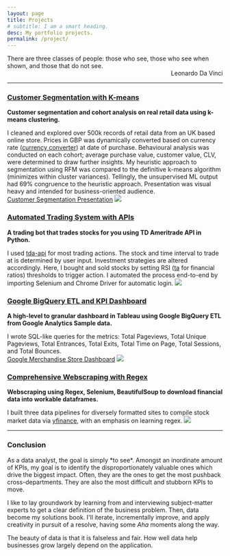```yaml
---
layout: page
title: Projects
# subtitle: I am a smart heading.
desc: My portfolio projects.
permalink: /project/
---
```


<div class="pretty-links">

    
<div class="lead lead-about">There are three classes of people: those who see, those who see when shown, and those that do not see.<br>
<div style="text-align: right"> Leonardo Da Vinci
<div style="text-align: left">
    
<!-- {::nomarkdown} 
<figure class="site-profile">
    <img src="{{ site.baseurl }}/assets/img/profile.png">
</figure>
{:/} -->

---
### [Customer Segmentation with K-means](https://github.com/deawyk/Customer-Segmentation-via-KMeans/blob/main/CS_KMeans.ipynb)
**Customer segmentation and cohort analysis on real retail data using k-means clustering.**
    
I cleaned and explored over 500k records of retail data from an UK based online store. Prices in GBP was dynamically converted based on currency rate ([currency converter](https://pypi.org/project/CurrencyConverter/)) at date of purchase. Behavioural analysis was conducted on each cohort; average purchase value, customer value, CLV, were determined to draw further insights. My heuristic approach to segmentation using RFM was compared to the definitive k-means algorithm (minimizes within cluster variances). Tellingly, the unsupervised ML output had 69% congruence to the heuristic approach. Presentation was visual heavy and intended for business-oriented audience.<br>
<i class='fa fa-file-text'></i>[Customer Segmentation Presentation](/assets/pdf/git.customerseg.pdf)
<img src="{{ site.baseurl }}/assets/img/git.cs1.png">
    
    
### [Automated Trading System with APIs](https://github.com/deawyk/Automated-Trading-System-via-APIs/blob/main/automated%20trading%20tda%20api.py)
**A trading bot that trades stocks for you using TD Ameritrade API in Python.**
    
I used [tda-api](https://pypi.org/project/tda-api/) for most trading actions. The stock and time interval to trade at is determined by user input. Investment strategies are altered accordingly. Here, I bought and sold stocks by setting RSI ([ta](https://technical-analysis-library-in-python.readthedocs.io/en/latest/) for financial ratios) thresholds to trigger action. I automated the process end-to-end by importing Selenium and Chrome Driver for automatic login.
<img src="{{ site.baseurl }}/assets/img/git.tb1.png">

    
### [Google BigQuery ETL and KPI Dashboard](https://github.com/deawyk/Google-Analytics-KPIs-via-Google-BigQuery/blob/main/BigQuery%20Script.sql)
**A high-level to granular dashboard in Tableau using Google BigQuery ETL from Google Analytics Sample data.**
    
I wrote SQL-like queries for the metrics: Total Pageviews, Total Unique Pageviews, Total Entrances, Total Exits, Total Time on Page, Total Sessions, and Total Bounces.<br>
[Google Merchandise Store Dashboard](https://public.tableau.com/views/gms_16221492319430/1?:language=en-US&:display_count=n&:origin=viz_share_link)
<img src="{{ site.baseurl }}/assets/img/git.ga1.png">          

    
### [Comprehensive Webscraping with Regex](https://github.com/deawyk/Webscraping-Three-Ways/blob/main/pipeline.py)
**Webscraping using Regex, Selenium, BeautifulSoup to download financial data into workable dataframes.**
    
I built three data pipelines for diversely formatted sites to compile stock market data via [yfinance](https://pypi.org/project/yfinance/), with an emphasis on learning regex.
<img src="{{ site.baseurl }}/assets/img/git.ws2.png">
    
---
    
### Conclusion
<p> As a data analyst, the goal is simply *to see*. Amongst an inordinate amount of KPIs, my goal is to identify the disproportionately valuable ones which drive the biggest impact. Often, they are the ones to get the most pushback cross-departments. They are also the most difficult and stubborn KPIs to move.<br>
    
I like to lay groundwork by learning from and interviewing subject-matter experts to get a clear definition of the business problem. Then, data become my solutions book. I'll iterate, incrementally improve, and apply creativity in pursuit of a resolve, having some _Aha_ moments along the way.<br>
    
The beauty of data is that it is falseless and fair. How well data help businesses grow largely depend on the application.</p>


